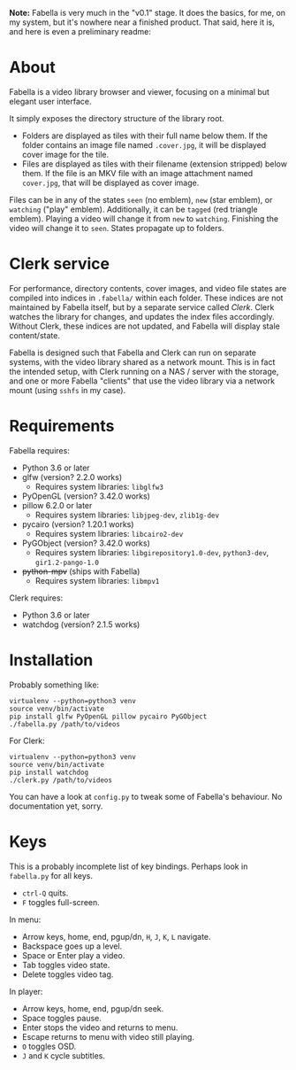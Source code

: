 **Note:** Fabella is very much in the "v0.1" stage.
It does the basics, for me, on my system, but it's nowhere near a finished product.
That said, here it is, and here is even a preliminary readme:

# About

Fabella is a video library browser and viewer, focusing on a minimal but elegant user interface.

It simply exposes the directory structure of the library root.

 - Folders are displayed as tiles with their full name below them.
   If the folder contains an image file named `.cover.jpg`, it will be displayed cover image for the tile.
 - Files are displayed as tiles with their filename (extension stripped) below them.
   If the file is an MKV file with an image attachment named `cover.jpg`, that will be displayed as cover image.

Files can be in any of the states `seen` (no emblem), `new` (star emblem), or `watching` ("play" emblem).
Additionally, it can be `tagged` (red triangle emblem).
Playing a video will change it from `new` to `watching`.
Finishing the video will change it to `seen`.
States propagate up to folders.



# Clerk service

For performance, directory contents, cover images, and video file states are compiled into indices in `.fabella/` within each folder.
These indices are not maintained by Fabella itself, but by a separate service called _Clerk_.
Clerk watches the library for changes, and updates the index files accordingly.
Without Clerk, these indices are not updated, and Fabella will display stale content/state.

Fabella is designed such that Fabella and Clerk can run on separate systems, with the video library shared as a network mount.
This is in fact the intended setup, with Clerk running on a NAS / server with the storage, and one or more Fabella "clients" that use the video library via a network mount (using `sshfs` in my case).



# Requirements

Fabella requires:

 - Python 3.6 or later
 - glfw (version? 2.2.0 works)
    - Requires system libraries: `libglfw3`
 - PyOpenGL (version? 3.42.0 works)
 - pillow 6.2.0 or later
    - Requires system libraries: `libjpeg-dev`, `zlib1g-dev`
 - pycairo (version? 1.20.1 works)
    - Requires system libraries: `libcairo2-dev`
 - PyGObject (version? 3.42.0 works)
    - Requires system libraries: `libgirepository1.0-dev`, `python3-dev`, `gir1.2-pango-1.0`
 - <s>python-mpv</s> (ships with Fabella)
    - Requires system libraries: `libmpv1`

Clerk requires:

 - Python 3.6 or later
 - watchdog (version? 2.1.5 works)



# Installation

Probably something like:

```
virtualenv --python=python3 venv
source venv/bin/activate
pip install glfw PyOpenGL pillow pycairo PyGObject
./fabella.py /path/to/videos
```

For Clerk:

```
virtualenv --python=python3 venv
source venv/bin/activate
pip install watchdog
./clerk.py /path/to/videos
```

You can have a look at `config.py` to tweak some of Fabella's behaviour.
No documentation yet, sorry.



# Keys

This is a probably incomplete list of key bindings.
Perhaps look in `fabella.py` for all keys.

 - `ctrl-Q` quits.
 - `F` toggles full-screen.

In menu:

 - Arrow keys, home, end, pgup/dn, `H`, `J`, `K`, `L` navigate.
 - Backspace goes up a level.
 - Space or Enter play a video.
 - Tab toggles video state.
 - Delete toggles video tag.

In player:

 - Arrow keys, home, end, pgup/dn seek.
 - Space toggles pause.
 - Enter stops the video and returns to menu.
 - Escape returns to menu with video still playing.
 - `O` toggles OSD.
 - `J` and `K` cycle subtitles.
